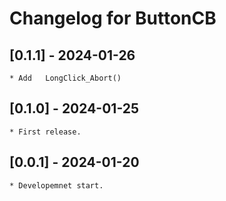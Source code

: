 # Changelog for ButtonCB

## [0.1.1] - 2024-01-26

    * Add   LongClick_Abort()

## [0.1.0] - 2024-01-25

    * First release.
    
## [0.0.1] - 2024-01-20

    * Developemnet start.